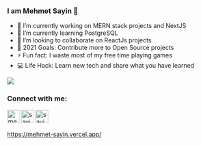 ### I am Mehmet Sayin 👋


- 🔭 I’m currently working on MERN stack projects and NextJS
- 🌱 I’m currently learning PostgreSQL
- 👯 I’m looking to collaborate on ReactJs projects
- 🥅 2021 Goals: Contribute more to Open Source projects
- ⚡ Fun fact: I waste most of my free time playing games
- 💻 Life Hack: Learn new tech and share what you have learned

<img src='https://github-readme-stats.vercel.app/api?username=sayinmehmet47&&show_icons=true&title_color=ffffff&icon_color=bb2acf&text_color=daf7dc&bg_color=151515'/>

### Connect with me:

[<img align="left" alt="mehmetsayin| LinkedIn" width="30px" src="https://image.flaticon.com/icons/png/512/174/174857.png" />][linkedin]
<a href="mailto:sayinmehme47@gmail.com"><img align="left" alt="sayinmehmet47 | GMail" width="30px" src="https://image.flaticon.com/icons/png/512/732/732200.png" />[<img align="left" alt="sayinmehmet47 | StackOverFlow" width="30px" src="https://image.flaticon.com/icons/png/512/2111/2111628.png" />][stackoverflow]

<br />
<br />
  
  https://mehmet-sayin.vercel.app/


  
[linkedin]:  https://www.linkedin.com/in/sayinmehmet/

[stackoverflow]:https://stackoverflow.com/users/15106423/sayinmehmet47
